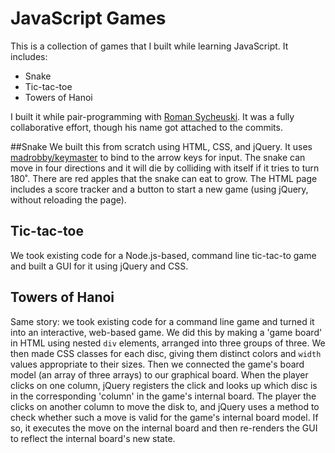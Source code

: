 JavaScript Games
================

This is a collection of games that I built while learning JavaScript. It includes:
* Snake
* Tic-tac-toe
* Towers of Hanoi

I built it while pair-programming with  [Roman Sycheuski](https://github.com/Roma198808). It was a fully collaborative effort, though his name got attached to the commits.

##Snake
We built this from scratch using HTML, CSS, and jQuery. It uses [madrobby/keymaster](https://github.com/madrobby/keymaster) to bind to the arrow keys for input. The snake can move in four directions and it will die by colliding with itself if it tries to turn 180˚. There are red apples that the snake can eat to grow. The HTML page includes a score tracker and a button to start a new game (using jQuery, without reloading the page). 

## Tic-tac-toe
We took existing code for a Node.js-based, command line tic-tac-to game and built a GUI for it using jQuery and CSS.

## Towers of Hanoi
Same story: we took existing code for a command line game and turned it into an interactive, web-based game. We did this by making a 'game board' in HTML using nested `div` elements, arranged into three groups of three. We then made CSS classes for each disc, giving them distinct colors and `width` values appropriate to their sizes. Then we connected the game's board model (an array of three arrays) to our graphical board. When the player clicks on one column, jQuery registers the click and looks up which disc is in the corresponding 'column' in the game's internal board. The player the clicks on another column to move the disk to, and jQuery uses a method to check whether such a move is valid for the game's internal board model. If so, it executes the move on the internal board and then re-renders the GUI to reflect the internal board's new state.
